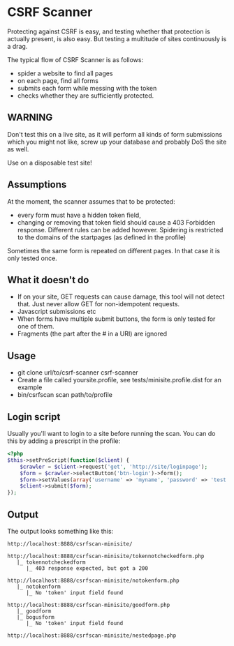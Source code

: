 CSRF Scanner
============

Protecting against CSRF is easy, and testing whether that protection is actually 
present, is also easy. But testing a multitude of sites continuously is a drag. 

The typical flow of CSRF Scanner is as follows:
- spider a website to find all pages
- on each page, find all forms
- submits each form while messing with the token
- checks whether they are sufficiently protected. 

WARNING
-------
Don't test this on a live site, as it will perform all kinds of form submissions 
which you might not like, screw up your database and probably DoS the site as well.

Use on a disposable test site!

Assumptions
-----------
At the moment, the scanner assumes that to be protected:
- every form must have a hidden token field,
- changing or removing that token field should cause a 403 Forbidden response.
Different rules can be added however. 
Spidering is restricted to the domains of the startpages (as defined in the profile)

Sometimes the same form is repeated on different pages. In that case it is only tested once.


What it doesn't do
------------------
- If on your site, GET requests can cause damage, this tool will not detect that. Just never allow GET for non-idempotent requests.
- Javascript submissions etc 
- When forms have multiple submit buttons, the form is only tested for one of them.
- Fragments (the part after the # in a URI) are ignored

Usage
-----
* git clone url/to/csrf-scanner csrf-scanner
* Create a file called yoursite.profile, see tests/minisite.profile.dist for an example
* bin/csrfscan scan path/to/profile

Login script
------------
Usually you'll want to login to a site before running the scan. You can do this by adding a prescript in the profile:

```php
<?php
$this->setPreScript(function($client) {
	$crawler = $client->request('get', 'http://site/loginpage');
	$form = $crawler->selectButton('btn-login')->form();
	$form->setValues(array('username' => 'myname', 'password' => 'test'));
	$client->submit($form);
});
```

Output
------
The output looks something like this:

    http://localhost:8888/csrfscan-minisite/
    
    http://localhost:8888/csrfscan-minisite/tokennotcheckedform.php
       |_ tokennotcheckedform
          |_ 403 response expected, but got a 200
    
    http://localhost:8888/csrfscan-minisite/notokenform.php
       |_ notokenform
          |_ No 'token' input field found
    
    http://localhost:8888/csrfscan-minisite/goodform.php
       |_ goodform
       |_ bogusform
          |_ No 'token' input field found
    
    http://localhost:8888/csrfscan-minisite/nestedpage.php


